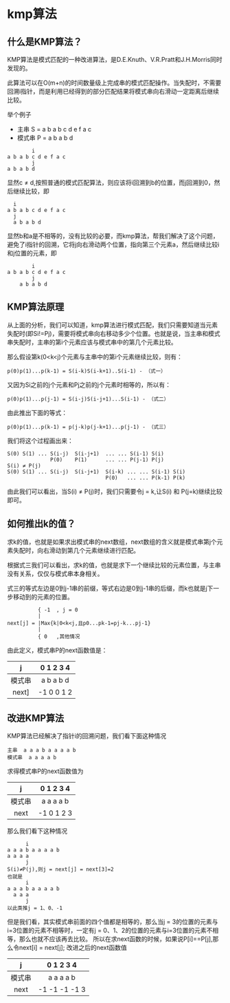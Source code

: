 # kmp算法

## 什么是KMP算法？
KMP算法是模式匹配的一种改进算法，是D.E.Knuth、V.R.Pratt和J.H.Morris同时发现的。

此算法可以在O(m+n)的时间数量级上完成串的模式匹配操作。当失配时，不需要回溯i指针，而是利用已经得到的部分匹配结果将模式串向右滑动一定距离后继续比较。

举个例子
- 主串 S = a b a b c d e f a c
- 模式串 P = a b a b d
```text
        i
a b a b c d e f a c
        j
a b a b d
```
显然c ≠ d,按照普通的模式匹配算法，则应该将i回溯到b的位置，而j回溯到0，然后继续比较，即
```text
  i      
a b a b c d e f a c
  j
  a b a b d
```
显然b和a是不相等的，没有比较的必要，而kmp算法，帮我们解决了这个问题，避免了i指针的回溯，它将j向右滑动两个位置，指向第三个元素a，然后继续比较i和j位置的元素，即
```text
        i
a b a b c d e f a c
        j
    a b a b d
```

## KMP算法原理
从上面的分析，我们可以知道，kmp算法进行模式匹配，我们只需要知道当元素失配时(即Si!=Pj)，需要将模式串向右移动多少个位置。也就是说，当主串和模式串失配时，主串的第i个元素应该与模式串中的第几个元素比较。

那么假设第k(0<k<j)个元素与主串中的第i个元素继续比较，则有：
```text
p(0)p(1)...p(k-1) = S(i-k)S(i-k+1)..S(i-1) - （式一）
```
又因为Si之前的j个元素和Pj之前的j个元素时相等的，所以有：
```text
p(0)p(1)...p(j-1) = S(i-j)S(i-j+1)...S(i-1) - （式二）
```
由此推出下面的等式：
```text
p(0)p(1)...p(k-1) = p(j-k)p(j-k+1)...p(j-1) - （式三）
```
我们将这个过程画出来：
```text
S(0) S(1) ... S(i-j)  S(i-j+1)  ... ... S(i-1) S(i) 
              P(0)    P(1)      ... ... P(j-1) P(j)
S(i) ≠ P(j) 
S(0) S(1) ... S(i-j)  S(i-j+1)  S(i-k) ... ... S(i-1) S(i) 
                                P(0)   ... ... P(k-1) P(k)
```
由此我们可以看出，当S(i) ≠ P(j)时，我们只需要令j = k,让S(i) 和 P(j=k)继续比较即可。

## 如何推出k的值？
求k的值，也就是如果求出模式串的next数组，next数组的含义就是模式串第j个元素失配时，向右滑动到第几个元素继续进行匹配。

根据式三我们可以看出，求k的值，也就是求下一个继续比较的元素位置，与主串没有关系，仅仅与模式串本身相关。

式三的等式左边是0到j-1串的前缀，等式右边是0到j-1串的后缀，而k也就是j下一步移动到的元素的位置。

```text
          { -1  , j = 0
          |
next[j] = |Max{k|0<k<j,且p0...pk-1=pj-k...pj-1}
          | 
          { 0   ,其他情况
```
由此定义，模式串P的next函数值是：

|j|0 1 2 3 4|
|:----:|:------:|
|模式串 |a b a b d|
|next]|-1 0 0 1 2|

## 改进KMP算法
KMP算法已经解决了指针i的回溯问题，我们看下面这种情况
```
主串  a a a b a a a a b 
模式串  a a a a b
```
求得模式串P的next函数值为

|j|0 1 2 3 4|
|:--:|:------:|
|模式串|a a a a b|
|next|-1 0 1 2 3|

那么我们看下这种情况
```
      i
a a a b a a a a b
a a a a
      j
S(i)≠P(j),则j = next[j] = next[3]=2
也就是
      i
a a a b a a a a b
  a a a
      j
以此类推j = 1、0、-1    
```
但是我们看，其实模式串前面的四个值都是相等的，那么当j = 3的位置的元素与i=3位置的元素不相等时，一定有j = 0、1、2的位置的元素与i=3位置的元素不相等，那么也就不应该再去比较。
所以在求next函数的时候，如果说P[i]==P[j],那么令next[i] = next[j];
改进之后的next函数值


|j|0 1 2 3 4|
|:--:|:------:|
|模式串|a  a  a  a b|
|next|-1 -1 -1 -1 3|

